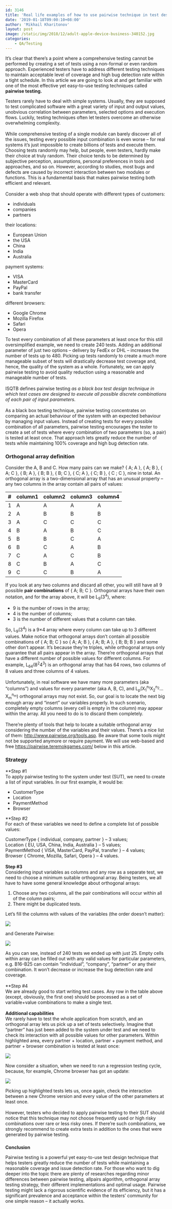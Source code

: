 ```yaml
---
id: 3146
title: 'Real life examples of how to use pairwise technique in test design'
date: '2019-01-18T09:00:10+08:00'
author: 'Mikhail Kharitonov'
layout: post
image: /static/img/2018/12/adult-apple-device-business-340152.jpg
categories:
    - QA/Testing
---
```


<span style="font-weight: 400;">It’s clear that there’s a point where a comprehensive testing cannot be performed by creating a set of tests using a non-formal or even random approach. Experienced testers have to address different testing techniques to maintain acceptable level of coverage and high bug detection rate within a tight schedule. In this article we are going to look at and get familiar with one of the most effective yet easy-to-use testing techniques called </span>**pairwise testing.**

<span style="font-weight: 400;">Testers rarely have to deal with simple systems. Usually, they are supposed to test complicated software with a great variety of input and output values, unobvious correlation between parameters, selected options and execution flows. Luckily, testing techniques often let testers overcome an otherwise overwhelming complexity. </span><span style="font-weight: 400;">  
</span><span style="font-weight: 400;">  
</span><span style="font-weight: 400;">While comprehensive testing of a single module can barely discover all of the issues, testing every possible input combination is even worse – for real systems it’s just impossible to create billions of tests and execute them. Choosing tests randomly may help, but people, even testers, hardly make their choice at truly random. Their choice tends to be determined by subjective perception, assumptions, personal preferences in tools and approaches, and so on. However, according to studies, most bugs and defects are caused by incorrect interaction between two modules or functions. This is a fundamental basis that makes pairwise testing both efficient and relevant. </span><span style="font-weight: 400;">  
</span><span style="font-weight: 400;">  
</span><span style="font-weight: 400;">Consider a web shop that should operate with different types of customers:</span>

- <span style="font-weight: 400;">individuals</span>
- <span style="font-weight: 400;">companies</span>
- <span style="font-weight: 400;">partners</span>

<span style="font-weight: 400;">their locations:</span>

- <span style="font-weight: 400;">European Union</span>
- <span style="font-weight: 400;">the USA</span>
- <span style="font-weight: 400;">China</span>
- <span style="font-weight: 400;">India</span>
- <span style="font-weight: 400;">Australia</span>

<span style="font-weight: 400;">payment systems:</span>

- <span style="font-weight: 400;">VISA</span>
- <span style="font-weight: 400;">MasterCard</span>
- <span style="font-weight: 400;">PayPal</span>
- <span style="font-weight: 400;">bank transfer</span>

<span style="font-weight: 400;">different browsers:</span>

- **<span style="font-weight: 400;">Google Chrome</span>**
- **<span style="font-weight: 400;">Mozilla Firefox</span>**
- **<span style="font-weight: 400;">Safari</span>**
- **<span style="font-weight: 400;">Opera</span>**

<span style="font-weight: 400;">To test every combination of all these parameters at least once for this still oversimplified example, we need to create 240 tests. Adding an additional parameter of just two options – delivery by FedEx or DHL – increases the number of tests up to 480. Picking up tests randomly to create a much more manageable subset of tests will drastically decrease test coverage and, hence, the quality of the system as a whole. Fortunately, we can apply pairwise testing to avoid quality reduction using a reasonable and manageable number of tests. </span><span style="font-weight: 400;">  
</span><span style="font-weight: 400;">  
</span><span style="font-weight: 400;">ISQTB defines pairwise testing </span>*<span style="font-weight: 400;">as</span>* *<span style="font-weight: 400;">a</span>* *<span style="font-weight: 400;">black box test design technique in which test cases are designed to execute all possible discrete combinations of each pair of input parameters.</span>* <span style="font-weight: 400;">  
</span><span style="font-weight: 400;">  
</span><span style="font-weight: 400;">As a black box testing technique, pairwise testing concentrates on comparing an actual behaviour of the system with an expected behaviour by managing input values. I</span><span style="font-weight: 400;">nstead of creating tests for every possible combination of all parameters, pairwise testing encourages the tester to create a set of tests where every combination of two parameters (so, a pair) is tested at least once. That approach lets greatly reduce the number of tests while maintaining 100% coverage and high bug detection rate.</span>

### **Orthogonal array definition**

<span style="font-weight: 400;">Consider the A, B and C. How many pairs can we make? { A; A }, { A; B }, { A; C }, { B; A }, { B; B }, { B; C }, { C; A }, { C; B }, { C ; C }, nine in total. An orthogonal array is a two-dimensional array that has an unusual property – any two columns in the array contain all pairs of values:</span>

| **\#** | **column1** | **column2** | **column3** | **column4** |
|---|---|---|---|---|
| <span style="font-weight: 400;">1</span> | <span style="font-weight: 400;">A</span> | <span style="font-weight: 400;">A</span> | <span style="font-weight: 400;">A</span> | <span style="font-weight: 400;">A</span> |
| <span style="font-weight: 400;">2</span> | <span style="font-weight: 400;">A</span> | <span style="font-weight: 400;">B</span> | <span style="font-weight: 400;">B</span> | <span style="font-weight: 400;">B</span> |
| <span style="font-weight: 400;">3</span> | <span style="font-weight: 400;">A</span> | <span style="font-weight: 400;">C</span> | <span style="font-weight: 400;">C</span> | <span style="font-weight: 400;">C</span> |
| <span style="font-weight: 400;">4</span> | <span style="font-weight: 400;">B</span> | <span style="font-weight: 400;">A</span> | <span style="font-weight: 400;">B</span> | <span style="font-weight: 400;">C</span> |
| <span style="font-weight: 400;">5</span> | <span style="font-weight: 400;">B</span> | <span style="font-weight: 400;">B</span> | <span style="font-weight: 400;">C</span> | <span style="font-weight: 400;">A</span> |
| <span style="font-weight: 400;">6</span> | <span style="font-weight: 400;">B</span> | <span style="font-weight: 400;">C</span> | <span style="font-weight: 400;">A</span> | <span style="font-weight: 400;">B</span> |
| <span style="font-weight: 400;">7</span> | <span style="font-weight: 400;">C</span> | <span style="font-weight: 400;">A</span> | <span style="font-weight: 400;">C</span> | <span style="font-weight: 400;">B</span> |
| <span style="font-weight: 400;">8</span> | <span style="font-weight: 400;">C</span> | <span style="font-weight: 400;">B</span> | <span style="font-weight: 400;">A</span> | <span style="font-weight: 400;">C</span> |
| <span style="font-weight: 400;">9</span> | <span style="font-weight: 400;">C</span> | <span style="font-weight: 400;">C</span> | <span style="font-weight: 400;">B</span> | <span style="font-weight: 400;">A</span> |

<span style="font-weight: 400;">If you look at any two columns and discard all other, you will still have all 9 possible </span>**pair combinations**<span style="font-weight: 400;"> of { A; B; C }. Orthogonal arrays have their own notation, and for the array above, it will be </span><span style="font-weight: 400;">L<sub>9</sub>(3<sup>4</sup>)</span><span style="font-weight: 400;">, where:</span>

- <span style="font-weight: 400;">9 is the number of rows in the array;</span>
- <span style="font-weight: 400;">4 is the number of columns;</span>
- <span style="font-weight: 400;">3 is the number of different values that a column can take.</span>

<span style="font-weight: 400;">So, L<sub>9</sub>(3<sup>4</sup>) is a 9×4 array where every column can take up to 3 different values. Make notice that orthogonal arrays don’t contain all possible combinations of { A; B; C } so { A; A; B }, { A; B; A }, { B; B; B } and some other don’t appear. It’s because they’re triples, while orthogonal arrays only guarantee that all pairs appear in the array. There’re orthogonal arrays that have a different number of possible values for different columns. For example, </span><span style="font-weight: 400;">L<sub>64</sub>(8<sup>2</sup>4<sup>3</sup>)</span><span style="font-weight: 400;"> is an orthogonal array that has 64 rows, two columns of 8 values and three columns of 4 values.</span><span style="font-weight: 400;">  
</span><span style="font-weight: 400;">  
</span><span style="font-weight: 400;">Unfortunately, in real software we have many more parameters (aka “columns”) and values for every parameter (aka A, B, C), and </span><span style="font-weight: 400;">L<sub>p</sub>(X<sub>1</sub><sup>n<sub>1</sub></sup>X<sub>2</sub><sup>n<sub>2</sub></sup>…X<sub>m</sub><sup>n<sub>m</sub></sup>)</span><span style="font-weight: 400;"> orthogonal arrays may not exist. So, our goal is to locate the next big enough array and “insert” our variables properly. In such scenario, completely empty columns (every cell is empty in the column) may appear within the array. All you need to do is to discard them completely.</span><span style="font-weight: 400;">  
</span><span style="font-weight: 400;">  
</span><span style="font-weight: 400;">There’re plenty of tools that help to locate a suitable orthogonal array considering the number of the variables and their values. There’s a nice list of them: </span>[<span style="font-weight: 400;">http://www.pairwise.org/tools.asp</span>](http://www.pairwise.org/tools.asp)<span style="font-weight: 400;">. Be aware that some tools might not be supported anymore or require payment. We will use web-based and free </span>[<span style="font-weight: 400;">https://pairwise.teremokgames.com/</span>](https://pairwise.teremokgames.com/)<span style="font-weight: 400;"> below in this article.</span>

### **Strategy**

**Step #1  
<span style="font-weight: 400;">To apply pairwise testing to the system under test (SUT), we need to create a list of input variables. In our first example, it would be:</span><span style="font-weight: 400;">  
</span>

- <span style="font-weight: 400;">CustomerType</span>
- <span style="font-weight: 400;">Location</span>
- <span style="font-weight: 400;">PaymentMethod</span>
- <span style="font-weight: 400;">Browser</span>

**Step #2  
<span style="font-weight: 400;">For each of these variables we need to define a complete list of possible values:</span>

<span style="font-weight: 400;">CustomerType { individual, company, partner } – 3 values;</span><span style="font-weight: 400;">  
</span><span style="font-weight: 400;">Location { EU, USA, China, India, Australia } – 5 values;</span><span style="font-weight: 400;">  
</span><span style="font-weight: 400;">PaymentMethod { VISA, MasterCard, PayPal, transfer } – 4 values;</span><span style="font-weight: 400;">  
</span><span style="font-weight: 400;">Browser { Chrome, Mozilla, Safari, Opera } – 4 values.</span><span style="font-weight: 400;">  
</span><span style="font-weight: 400;">  
</span>**Step #3**<span style="font-weight: 400;">  
</span><span style="font-weight: 400;">Considering input variables as columns and any row as a separate test, we need to choose a minimum suitable orthogonal array. Being testers, we all have to have some general knowledge about orthogonal arrays:</span>

1. <span style="font-weight: 400;">Сhoose any two columns, all the pair combinations will occur within all of the column pairs;</span>
2. <span style="font-weight: 400;">There might be duplicated tests.</span>

<span style="font-weight: 400;">Let’s fill the columns with values of the variables (the order doesn’t matter):</span>

[![](https://issart.com/blog/wp-content/uploads/2018/12/generating_array-300x158.png)](https://issart.com/blog/wp-content/uploads/2018/12/generating_array.png)

<span style="font-weight: 400;">and Generate Pairwise:</span>

[![](https://issart.com/blog/wp-content/uploads/2018/12/Pairwise-274x300.png)](https://issart.com/blog/wp-content/uploads/2018/12/Pairwise.png)

<span style="font-weight: 400;">As you can see, instead of 240 tests we ended up with just 25. Empty cells within array can be filled out with any valid values for particular parameters, e.g. B16-B25 can contain “individual”, “company”, “partner” or any their combination. It won’t decrease or increase the bug detection rate and coverage.</span><span style="font-weight: 400;">  
</span><span style="font-weight: 400;">  
</span>**Step #4  
<span style="font-weight: 400;">We are already good to start writing test cases. Any row in the table above (except, obviously, the first one) should be processed as a set of variable+value combinations to make a single test.</span><span style="font-weight: 400;">  
</span><span style="font-weight: 400;">  
</span>**Additional capabilities**<span style="font-weight: 400;">  
</span><span style="font-weight: 400;">We rarely have to test the whole application from scratch, and an orthogonal array lets us pick up a set of tests selectively. Imagine that “partner” has just been added to the system under test and we need to check its interaction with all possible values for other parameters. Within highlighted area, every partner + location, partner + payment method, and partner + browser combination is tested at least once:</span>

[![](https://issart.com/blog/wp-content/uploads/2018/12/new-275x300.png)](https://issart.com/blog/wp-content/uploads/2018/12/new.png)

<span style="font-weight: 400;">Now consider a situation, when we need to run a regression testing cycle, because, for example, Chrome browser has got an update:</span>

[![](https://issart.com/blog/wp-content/uploads/2018/12/prioritizing-275x300.png)](https://issart.com/blog/wp-content/uploads/2018/12/prioritizing.png)

<span style="font-weight: 400;">Picking up highlighted tests lets us, once again, check the interaction between a new Chrome version and every value of the other parameters at least once. </span><span style="font-weight: 400;">  
</span><span style="font-weight: 400;">  
</span><span style="font-weight: 400;">However, testers who decided to apply pairwise testing to their SUT should notice that this technique may not choose frequently used or high risky combinations over rare or less risky ones. If there’re such combinations, we strongly recommend to create extra tests in addition to the ones that were generated by pairwise testing.</span>

### <span style="font-weight: 400;">  
</span>**Conclusion**

<span style="font-weight: 400;">Pairwise testing is a powerful yet easy-to-use test design technique that helps testers greatly reduce the number of tests while maintaining a reasonable coverage and issue detection rate. For those who want to dig deeper into the topic there are plenty of researches regarding minor differences between pairwise testing, allpairs algorithm, orthogonal array testing strategy, their different implementations and optimal usage. Pairwise testing might lack a rigorous scientific evidence of its efficiency, but it has a significant prevalence and acceptance within the testers’ community for one simple reason – it actually works. </span>
